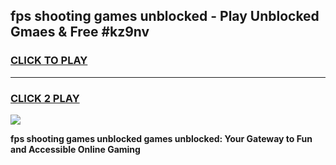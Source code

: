 
## fps shooting games unblocked - Play Unblocked Gmaes & Free #kz9nv
<h3>
<a href="https://premium.freeplayer.one?title=fps_shooting_games_unblocked&ref=03M">CLICK TO PLAY</a></h3>
<hr>

<h3>
<a href="https://premium.freeplayer.one?title=fps_shooting_games_unblocked&ref=03M">CLICK 2 PLAY</a>
  
</h3>

<a href="https://premium.freeplayer.one?title=fps_shooting_games_unblocked&ref=03M"><img src="https://clearcache.store/games.png"></a>


**fps shooting games unblocked games unblocked: Your Gateway to Fun and Accessible Online Gaming**
